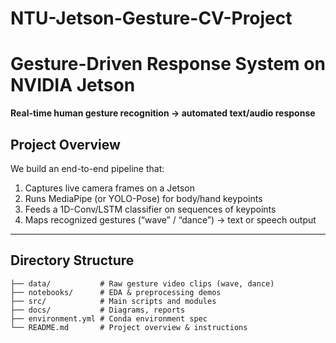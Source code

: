 # NTU-Jetson-Gesture-CV-Project
# Gesture-Driven Response System on NVIDIA Jetson

**Real-time human gesture recognition → automated text/audio response**

## Project Overview

We build an end-to-end pipeline that:

1. Captures live camera frames on a Jetson  
2. Runs MediaPipe (or YOLO-Pose) for body/hand keypoints  
3. Feeds a 1D-Conv/LSTM classifier on sequences of keypoints  
4. Maps recognized gestures (“wave” / “dance”) → text or speech output  

---

## Directory Structure

```text
├── data/           # Raw gesture video clips (wave, dance)
├── notebooks/      # EDA & preprocessing demos
├── src/            # Main scripts and modules
├── docs/           # Diagrams, reports
├── environment.yml # Conda environment spec
└── README.md       # Project overview & instructions

